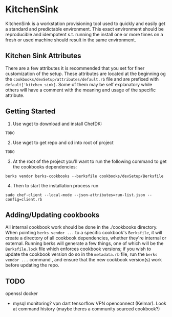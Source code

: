 # KitchenSink

KitchenSink is a workstation provisioning tool used to quickly and easily get a standard and predictable environment. 
This exact environment should be reproducible and idempotent s.t. running the install one or more times on a fresh or 
used machine should result in the same environment.

## Kitchen Sink Attributes

There are a few attributes it is recommended that you set for finer customization of the setup. These attributes are 
located at the beginning og the `cookbooks/devSetup/attributes/default.rb` file and are prefixed with 
`default['kitchen_sink]`. Some of them may be self explanatory while others will have a comment with the meaning and 
usage of the specific attribute.

## Getting Started

1) Use wget to download and install ChefDK:
```
TODO
```

2) Use wget to get repo and cd into root of project
```
TODO
```

3) At the root of the project you'll want to run the following command to get the cookbooks dependencies:
```
berks vendor berks-cookbooks --berksfile cookbooks/devSetup/Berksfile
```

4) Then to start the installation process run
```
sudo chef-client --local-mode --json-attributes=run-list.json --config=client.rb
```

## Adding/Updating cookbooks

All internal cookbook work should be done in the ./cookbooks directory. When pointing `berks vendor ...` to a specific 
cookbook's `Berksfile`, it will create a directory of all cookbook dependencies, whether they're internal or external. 
Running berks will generate a few things, one of which will be the `Berksfile.lock` file which enforces cookbook 
versions; if you wish to update the cookbook version do so in the `metadata.rb` file, run the `berks vendor ...` command 
, and ensure that the new cookbook version(s) work before updating the repo.

## TODO
openssl
docker
- mysql
monitoring?
vpn
dart
tensorflow
VPN openconnect (Kelmar). Look at command history (maybe theres a community sourced cookbook?)
